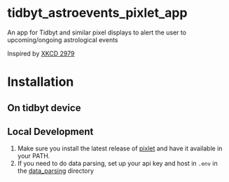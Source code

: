 # tidbyt_astroevents_pixlet_app
An app for Tidbyt and similar pixel displays to alert the user to upcoming/ongoing astrological events

Inspired by [XKCD 2979](https://xkcd.com/2979/)

# Installation
## On tidbyt device

## Local Development
1. Make sure you install the latest release of [pixlet](https://github.com/tidbyt/pixlet/releases/tag/v0.33.3) and have it available in your PATH.
2. If you need to do data parsing, set up your api key and host in `.env` in the [data_parsing](data_parsing) directory
